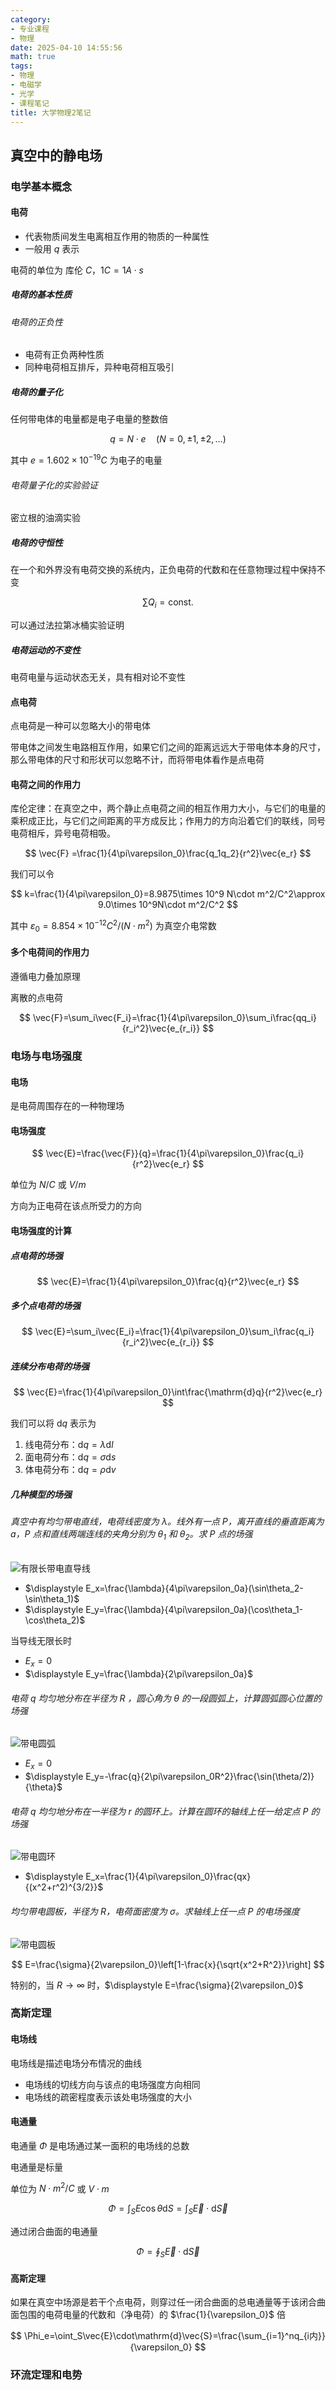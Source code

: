 ```yaml
---
category:
- 专业课程
- 物理
date: 2025-04-10 14:55:56
math: true
tags:
- 物理
- 电磁学
- 光学
- 课程笔记
title: 大学物理2笔记
---
```


## 真空中的静电场

### 电学基本概念

#### 电荷

- 代表物质间发生电离相互作用的物质的一种属性
- 一般用 $q$ 表示

电荷的单位为 库伦 $C$，$1C = 1A\cdot s$

##### 电荷的基本性质

###### 电荷的正负性

- 电荷有正负两种性质
- 同种电荷相互排斥，异种电荷相互吸引

##### 电荷的量子化

任何带电体的电量都是电子电量的整数倍

$$
q = N\cdot e\quad (N=0,\pm 1,\pm 2,\ldots)
$$

其中 $e = 1.602\times 10^{-19}C$ 为电子的电量

###### 电荷量子化的实验验证

密立根的油滴实验

##### 电荷的守恒性

在一个和外界没有电荷交换的系统内，正负电荷的代数和在任意物理过程中保持不变

$$
\sum Q_i =\text{const.}
$$

可以通过法拉第冰桶实验证明

##### 电荷运动的不变性

电荷电量与运动状态无关，具有相对论不变性

#### 点电荷

点电荷是一种可以忽略大小的带电体

带电体之间发生电路相互作用，如果它们之间的距离远远大于带电体本身的尺寸，那么带电体的尺寸和形状可以忽略不计，而将带电体看作是点电荷

#### 电荷之间的作用力

库伦定律：在真空之中，两个静止点电荷之间的相互作用力大小，与它们的电量的乘积成正比，与它们之间距离的平方成反比；作用力的方向沿着它们的联线，同号电荷相斥，异号电荷相吸。

$$
\vec{F} =\frac{1}{4\pi\varepsilon_0}\frac{q_1q_2}{r^2}\vec{e_r}
$$

我们可以令

$$
k=\frac{1}{4\pi\varepsilon_0}=8.9875\times 10^9 N\cdot m^2/C^2\approx 9.0\times 10^9N\cdot m^2/C^2
$$

其中 $\varepsilon_0 = 8.854\times 10^{-12}C^2/(N\cdot m^2)$ 为真空介电常数

#### 多个电荷间的作用力

遵循电力叠加原理

离散的点电荷

$$
\vec{F}=\sum_i\vec{F_i}=\frac{1}{4\pi\varepsilon_0}\sum_i\frac{qq_i}{r_i^2}\vec{e_{r_i}}
$$

### 电场与电场强度

#### 电场

是电荷周围存在的一种物理场

#### 电场强度

$$
\vec{E}=\frac{\vec{F}}{q}=\frac{1}{4\pi\varepsilon_0}\frac{q_i}{r^2}\vec{e_r}
$$

单位为 $N/C$ 或 $V/m$

方向为正电荷在该点所受力的方向

#### 电场强度的计算

##### 点电荷的场强

$$
\vec{E}=\frac{1}{4\pi\varepsilon_0}\frac{q}{r^2}\vec{e_r}
$$

##### 多个点电荷的场强

$$
\vec{E}=\sum_i\vec{E_i}=\frac{1}{4\pi\varepsilon_0}\sum_i\frac{q_i}{r_i^2}\vec{e_{r_i}}
$$

##### 连续分布电荷的场强

$$
\vec{E}=\frac{1}{4\pi\varepsilon_0}\int\frac{\mathrm{d}q}{r^2}\vec{e_r}
$$

我们可以将 $\mathrm{d}q$ 表示为

1. 线电荷分布：$\mathrm{d}q=\lambda\mathrm{d}l$
2. 面电荷分布：$\mathrm{d}q=\sigma\mathrm{d}s$
3. 体电荷分布：$\mathrm{d}q=\rho\mathrm{d}v$

##### 几种模型的场强

###### 真空中有均匀带电直线，电荷线密度为 $\lambda$。线外有一点 P，离开直线的垂直距离为 $a$，P 点和直线两端连线的夹角分别为 $\theta_1$ 和 $\theta_2$。求 P 点的场强

![有限长带电直导线](https://raw.githubusercontent.com/dcldyhb/Freshman-Notes-Image-Host/main/202509180810166.png)

- $\displaystyle E_x=\frac{\lambda}{4\pi\varepsilon_0a}(\sin\theta_2-\sin\theta_1)$
- $\displaystyle E_y=\frac{\lambda}{4\pi\varepsilon_0a}(\cos\theta_1-\cos\theta_2)$

当导线无限长时

- $\displaystyle E_x=0$
- $\displaystyle E_y=\frac{\lambda}{2\pi\varepsilon_0a}$

###### 电荷 $q$ 均匀地分布在半径为 $R$ ，圆心角为 $\theta$ 的一段圆弧上，计算圆弧圆心位置的场强

![带电圆弧](https://raw.githubusercontent.com/dcldyhb/Freshman-Notes-Image-Host/main/202509180832207.png)

- $\displaystyle E_x=0$
- $\displaystyle E_y=-\frac{q}{2\pi\varepsilon_0R^2}\frac{\sin(\theta/2)}{\theta}$

###### 电荷 $q$ 均匀地分布在一半径为 $r$ 的圆环上。计算在圆环的轴线上任一给定点 P 的场强

![带电圆环](https://raw.githubusercontent.com/dcldyhb/Freshman-Notes-Image-Host/main/202509180835005.png)

- $\displaystyle E_x=\frac{1}{4\pi\varepsilon_0}\frac{qx}{(x^2+r^2)^{3/2}}$

###### 均匀带电圆板，半径为 $R$，电荷面密度为 $\sigma$。求轴线上任一点 P 的电场强度

![带电圆板](https://raw.githubusercontent.com/dcldyhb/Freshman-Notes-Image-Host/main/202509180836392.png)

$$
E=\frac{\sigma}{2\varepsilon_0}\left[1-\frac{x}{\sqrt{x^2+R^2}}\right]
$$

特别的，当 $\displaystyle R\to\infty$ 时，$\displaystyle E=\frac{\sigma}{2\varepsilon_0}$

### 高斯定理

#### 电场线

电场线是描述电场分布情况的曲线

- 电场线的切线方向与该点的电场强度方向相同
- 电场线的疏密程度表示该处电场强度的大小

#### 电通量

电通量 $\Phi$ 是电场通过某一面积的电场线的总数

电通量是标量

单位为 $N\cdot m^2/C$ 或 $V\cdot m$

$$
\Phi=\int_SE\cos\theta\mathrm{d}S = \int_S\vec{E}\cdot\mathrm{d}\vec{S}
$$

通过闭合曲面的电通量

$$
\Phi=\oint_S\vec{E}\cdot\mathrm{d}\vec{S}
$$

#### 高斯定理

如果在真空中场源是若干个点电荷，则穿过任一闭合曲面的总电通量等于该闭合曲面包围的电荷电量的代数和（净电荷）的 $\frac{1}{\varepsilon_0}$ 倍

$$
\Phi_e=\oint_S\vec{E}\cdot\mathrm{d}\vec{S}=\frac{\sum_{i=1}^nq_{i内}}{\varepsilon_0}
$$

### 环流定理和电势